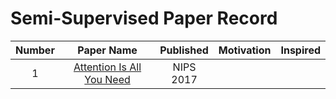 # Semi-Supervised Paper Record
| Number | Paper Name|  Published | Motivation | Inspired |
| :-: | :---: | :---: | :-- | :--- |
| 1 | [Attention Is All You Need](https://proceedings.neurips.cc/paper/2017/hash/3f5ee243547dee91fbd053c1c4a845aa-Abstract.html) | NIPS<br>2017 |  |  |
